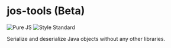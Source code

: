 # jos-tools (Beta)

![Pure JS](https://img.shields.io/badge/pure-JS-yellow.svg?style=for-the-badge)
![Style Standard](https://img.shields.io/badge/style-standard-blue.svg?style=for-the-badge)

Serialize and deserialize Java objects without any other libraries.
